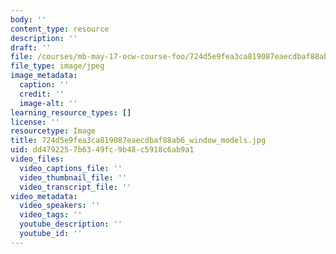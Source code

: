 ```yaml
---
body: ''
content_type: resource
description: ''
draft: ''
file: /courses/mb-may-17-ocw-course-foo/724d5e9fea3ca819087eaecdbaf88ab6_window_models.jpg
file_type: image/jpeg
image_metadata:
  caption: ''
  credit: ''
  image-alt: ''
learning_resource_types: []
license: ''
resourcetype: Image
title: 724d5e9fea3ca819087eaecdbaf88ab6_window_models.jpg
uid: dd479225-7b63-49fc-9b48-c5918c6ab9a1
video_files:
  video_captions_file: ''
  video_thumbnail_file: ''
  video_transcript_file: ''
video_metadata:
  video_speakers: ''
  video_tags: ''
  youtube_description: ''
  youtube_id: ''
---
```

